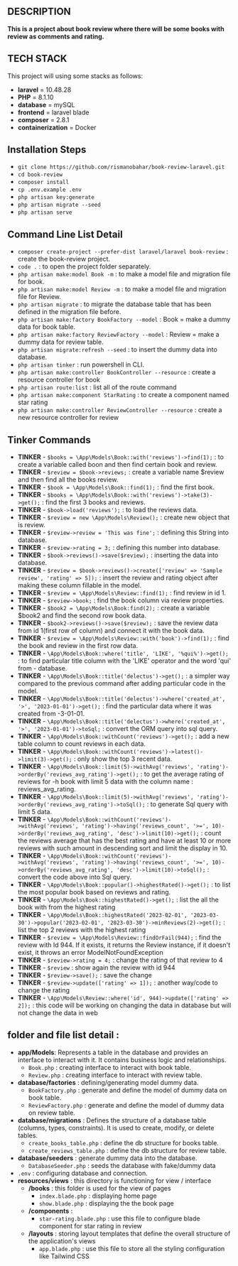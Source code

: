## DESCRIPTION

**This is a project about book review where there will be some books with review as comments and rating.**

## TECH STACK

This project will using some stacks as follows:
- **laravel** = 10.48.28
- **PHP** = 8.1.10
- **database** = mySQL
- **frontend** = laravel blade
- **composer** = 2.8.1
- **containerization** = Docker

## Installation Steps
                               
- `git clone https://github.com/rismanobahar/book-review-laravel.git`
- `cd book-review`
- `composer install`
- `cp .env.example .env`
- `php artisan key:generate`
- `php artisan migrate --seed`
- `php artisan serve`

## Command Line List Detail

- `composer create-project --prefer-dist laravel/laravel book-review` : create the book-review project.
- `code .` : to open the project folder separately.
- `php artisan make:model Book -m` : to make a model file and migration file for book.
- `php artisan make:model Review -m` : to make a model file and migration file for Review.
- `php artisan migrate` : to migrate the database table that has been defined in the migration file before.
- `php artisan make:factory BookFactory --model` : Book = make a dummy data for book table.
- `php artisan make:factory ReviewFactory --model` : Review = make a dummy data for review table.
- `php artisan migrate:refresh --seed` : to insert the dummy data into database.
- `php artisan tinker` : run powershell in CLI.
- `php artisan make:controller BookController --resource` : create a resource controller for book
- `php artisan route:list` : list all of the route command
- `php artisan make:component StarRating` : to create a component named star rating
- `php artisan make:controller ReviewController --resource` : create a new resource controller for review

## Tinker Commands

- **TINKER** - `$books = \App\Models\Book::with('reviews')->find(1);` : to create a variable called boon and then find certain book and review.
- **TINKER** - `$review = $book->reviews;` : create a variable name $review and then find all the books review.
- **TINKER** - `$book = \App\Models\Book::find(1);` : find the first book.
- **TINKER** - `$books = \App\Models\Book::with('reviews')->take(3)->get();` : find the first 3 books and reviews.
- **TINKER** - `$book->load('reviews');` : to load the reviews data.
- **TINKER** - `$review = new \App\Models\Review();` : create new object that is review.
- **TINKER** - `$review->review = 'This was fine';` : defining this String into database.
- **TINKER** - `$review->rating = 3;` : defining this number into database.
- **TINKER** - `$book->reviews()->save($review);` : inserting the data into database.
- **TINKER** - `$review = $book->reviews()->create(['review' => 'Sample review', 'rating' => 5]);` : insert the review and rating object after making these column fillable in the model.
- **TINKER** - `$review = \App\Models\Review::find(1);` : find review in id 1.
- **TINKER** - `$review->book;` : find the book column via review properties.
- **TINKER** - `$book2 = \App\Models\Book:find(2);` : create a variable $book2 and find the second row book data.
- **TINKER** - `$book2->reviews()->save($review);` : save the review data from id 1(first row of column) and connect it with the book data.
- **TINKER** - `$review = \App\Models\Review::with('book')->find(1);` : find the book and review in the first row data.
- **TINKER** - `\App\Models\Book::where('title', 'LIKE', '%qui%')->get();` : to find particular title column with the 'LIKE' operator and the word 'qui' from - database.
- **TINKER** - `\App\Models\Book::title('delectus')->get();` : a simpler way compared to the previous command after adding particular code in the model.
- **TINKER** - `\App\Models\Book::title('delectus')->where('created_at', '>', '2023-01-01')->get();` : find the particular data where it was created from -3-01-01.
- **TINKER** - `\App\Models\Book::title('delectus')->where('created_at', '>', '2023-01-01')->toSql;` : convert the ORM query into sql query.
- **TINKER** - `\App\Models\Book::withCount('reviews')->get();` : add a new table column to count reviews in each data.
- **TINKER** - `\App\Models\Book::withCount('reviews')->latest()->limit(3)->get();` : only show the top 3 recent data.
- **TINKER** - `\App\Models\Book::limit(5)->withAvg('reviews', 'rating')->orderBy('reviews_avg_rating')->get();` : to get the average rating of reviews for -h book with limit 5 data with the column name : reviews_avg_rating.
- **TINKER** - `\App\Models\Book::limit(5)->withAvg('reviews', 'rating')->orderBy('reviews_avg_rating')->toSql();` : to generate Sql query with limit 5 data.
- **TINKER** - `\App\Models\Book::withCount('reviews')->withAvg('reviews', 'rating')->having('reviews_count', '>=', 10)->orderBy('reviews_avg_rating', 'desc')->limit(10)->get();` : count the reviews average that has the best rating and have at least 10 or more reviews with such amount in descending sort and limit the display in 10.
- **TINKER** - `\App\Models\Book::withCount('reviews')->withAvg('reviews', 'rating')->having('reviews_count', '>=', 10)->orderBy('reviews_avg_rating', 'desc')->limit(10)->toSql();` : convert the code above into Sql query.
- **TINKER** - `\App\Models\Book::popular()->highestRated()->get();` : to list the most popular book based on reviews and rating.
- **TINKER** - `\App\Models\Book::highestRated()->get();` : list the all the book with from the highest rating
- **TINKER** - `\App\Models\Book::highestRated('2023-02-01', '2023-03-30')->popular('2023-02-01', '2023-03-30')->minReviews(2)->get();` : list the top 2 reviews with the highest rating
- **TINKER** - `$review = \App\Models\Review::findOrFail(944);` : find the review with Id 944. If it exists, it returns the Review instance, if it doesn't exist, it throws an error ModelNotFoundException
- **TINKER** - `$review->rating = 4;` : change the rating of that review to 4
- **TINKER** - `$review` : show again the review with id 944
- **TINKER** - `$review->save();` : save the change
- **TINKER** - `$review->update(['rating' => 1]);` : another way/code to change the rating
- **TINKER** - `\App\Models\Review::where('id', 944)->update(['rating' => 2]);` : this code will be working on changing the data in database but will not change the data in web

## folder and file list detail : 

- **app/Models**: Represents a table in the database and provides an interface to interact with it. It contains business logic and relationships.
    - `Book.php` : creating interface to interact with book table.
    - `Review.php` : creating interface to interact with review table.
- **database/factories** : defining/generating model dummy data.
    - `BookFactory.php` :  generate and define the model of dummy data on book table.
    - `ReviewFactory.php` : generate and define the model of dummy data on review table.
- **database/migrations** : Defines the structure of a database table (columns, types, constraints). It is used to create, modify, or delete tables.
    - `create_books_table.php` : define the db structure for books table.
    - `create_reviews_table.php` : define the db structure for review table.
- **database/seeders** : generate dummy data into the database.
    - `DatabaseSeeder.php` : seeds the database with fake/dummy data
- `.env` : configuring database and connection.
- **resources/views** : this directory is functioning for view / interface
    - **/books** : this folder is used for the view of pages
        - `index.blade.php` : displaying home page
        - `show.blade.php` : displaying the the book page
    - **/components** : 
        - `star-rating.blade.php` : use this file to configure blade component for star rating in review 
    - **/layouts** : storing layout templates that define the overall structure of the application's views
        - `app.blade.php` : use this file to store all the styling configuration like Tailwind CSS

